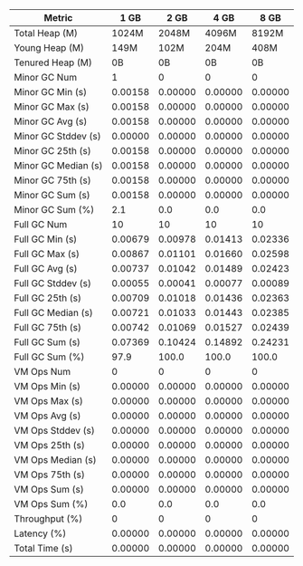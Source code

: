 | Metric | 1 GB | 2 GB | 4 GB | 8 GB |
|------|----|----|----|----|
| Total Heap (M) | 1024M | 2048M | 4096M | 8192M |
| Young Heap (M) | 149M | 102M | 204M | 408M |
| Tenured Heap (M) | 0B | 0B | 0B | 0B |
| Minor GC Num | 1 | 0 | 0 | 0 |
| Minor GC Min (s) | 0.00158 | 0.00000 | 0.00000 | 0.00000 |
| Minor GC Max (s) | 0.00158 | 0.00000 | 0.00000 | 0.00000 |
| Minor GC Avg (s) | 0.00158 | 0.00000 | 0.00000 | 0.00000 |
| Minor GC Stddev (s) | 0.00000 | 0.00000 | 0.00000 | 0.00000 |
| Minor GC 25th (s) | 0.00158 | 0.00000 | 0.00000 | 0.00000 |
| Minor GC Median (s) | 0.00158 | 0.00000 | 0.00000 | 0.00000 |
| Minor GC 75th (s) | 0.00158 | 0.00000 | 0.00000 | 0.00000 |
| Minor GC Sum (s) | 0.00158 | 0.00000 | 0.00000 | 0.00000 |
| Minor GC Sum (%) | 2.1 | 0.0 | 0.0 | 0.0 |
| Full GC Num | 10 | 10 | 10 | 10 |
| Full GC Min (s) | 0.00679 | 0.00978 | 0.01413 | 0.02336 |
| Full GC Max (s) | 0.00867 | 0.01101 | 0.01660 | 0.02598 |
| Full GC Avg (s) | 0.00737 | 0.01042 | 0.01489 | 0.02423 |
| Full GC Stddev (s) | 0.00055 | 0.00041 | 0.00077 | 0.00089 |
| Full GC 25th (s) | 0.00709 | 0.01018 | 0.01436 | 0.02363 |
| Full GC Median (s) | 0.00721 | 0.01033 | 0.01443 | 0.02385 |
| Full GC 75th (s) | 0.00742 | 0.01069 | 0.01527 | 0.02439 |
| Full GC Sum (s) | 0.07369 | 0.10424 | 0.14892 | 0.24231 |
| Full GC Sum (%) | 97.9 | 100.0 | 100.0 | 100.0 |
| VM Ops Num | 0 | 0 | 0 | 0 |
| VM Ops Min (s) | 0.00000 | 0.00000 | 0.00000 | 0.00000 |
| VM Ops Max (s) | 0.00000 | 0.00000 | 0.00000 | 0.00000 |
| VM Ops Avg (s) | 0.00000 | 0.00000 | 0.00000 | 0.00000 |
| VM Ops Stddev (s) | 0.00000 | 0.00000 | 0.00000 | 0.00000 |
| VM Ops 25th (s) | 0.00000 | 0.00000 | 0.00000 | 0.00000 |
| VM Ops Median (s) | 0.00000 | 0.00000 | 0.00000 | 0.00000 |
| VM Ops 75th (s) | 0.00000 | 0.00000 | 0.00000 | 0.00000 |
| VM Ops Sum (s) | 0.00000 | 0.00000 | 0.00000 | 0.00000 |
| VM Ops Sum (%) | 0.0 | 0.0 | 0.0 | 0.0 |
| Throughput (%) | 0 | 0 | 0 | 0 |
| Latency (%) | 0.00000 | 0.00000 | 0.00000 | 0.00000 |
| Total Time (s) | 0.00000 | 0.00000 | 0.00000 | 0.00000 |
